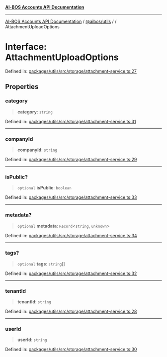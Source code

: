 [**AI-BOS Accounts API Documentation**](../../../README.md)

***

[AI-BOS Accounts API Documentation](../../../README.md) / [@aibos/utils](../README.md) / [](../README.md) / AttachmentUploadOptions

# Interface: AttachmentUploadOptions

Defined in: [packages/utils/src/storage/attachment-service.ts:27](https://github.com/pohlai88/accounts/blob/48103fb36d28b2b9bfb33472b6de2f719773cde9/packages/utils/src/storage/attachment-service.ts#L27)

## Properties

### category

> **category**: `string`

Defined in: [packages/utils/src/storage/attachment-service.ts:31](https://github.com/pohlai88/accounts/blob/48103fb36d28b2b9bfb33472b6de2f719773cde9/packages/utils/src/storage/attachment-service.ts#L31)

***

### companyId

> **companyId**: `string`

Defined in: [packages/utils/src/storage/attachment-service.ts:29](https://github.com/pohlai88/accounts/blob/48103fb36d28b2b9bfb33472b6de2f719773cde9/packages/utils/src/storage/attachment-service.ts#L29)

***

### isPublic?

> `optional` **isPublic**: `boolean`

Defined in: [packages/utils/src/storage/attachment-service.ts:33](https://github.com/pohlai88/accounts/blob/48103fb36d28b2b9bfb33472b6de2f719773cde9/packages/utils/src/storage/attachment-service.ts#L33)

***

### metadata?

> `optional` **metadata**: `Record`\<`string`, `unknown`\>

Defined in: [packages/utils/src/storage/attachment-service.ts:34](https://github.com/pohlai88/accounts/blob/48103fb36d28b2b9bfb33472b6de2f719773cde9/packages/utils/src/storage/attachment-service.ts#L34)

***

### tags?

> `optional` **tags**: `string`[]

Defined in: [packages/utils/src/storage/attachment-service.ts:32](https://github.com/pohlai88/accounts/blob/48103fb36d28b2b9bfb33472b6de2f719773cde9/packages/utils/src/storage/attachment-service.ts#L32)

***

### tenantId

> **tenantId**: `string`

Defined in: [packages/utils/src/storage/attachment-service.ts:28](https://github.com/pohlai88/accounts/blob/48103fb36d28b2b9bfb33472b6de2f719773cde9/packages/utils/src/storage/attachment-service.ts#L28)

***

### userId

> **userId**: `string`

Defined in: [packages/utils/src/storage/attachment-service.ts:30](https://github.com/pohlai88/accounts/blob/48103fb36d28b2b9bfb33472b6de2f719773cde9/packages/utils/src/storage/attachment-service.ts#L30)
